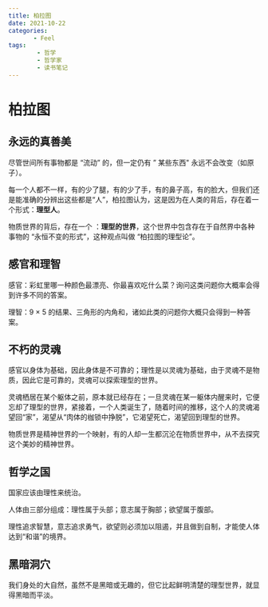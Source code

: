```yaml
---
title: 柏拉图
date: 2021-10-22
categories:
       - Feel
tags:
        - 哲学
        - 哲学家
        - 读书笔记
---
```


# 柏拉图

## 永远的真善美

尽管世间所有事物都是 “流动” 的，但一定仍有 ” 某些东西" 永远不会改变（如原子）。

每一个人都不一样，有的少了腿，有的少了手，有的鼻子高，有的脸大，但我们还是能准确的分辨出这些都是“人”，柏拉图认为，这是因为在人类的背后，存在着一个形式：**理型人**。

物质世界的背后，存在一个 ：**理型的世界**，这个世界中包含存在于自然界中各种事物的 “永恒不变的形式”，这种观点叫做 “柏拉图的理型论”。

## 感官和理智

感官：彩虹里哪一种颜色最漂亮、你最喜欢吃什么菜？询问这类问题你大概率会得到许多不同的答案。

理智：9 × 5 的结果、三角形的内角和，诸如此类的问题你大概只会得到一种答案。

## 不朽的灵魂

感官以身体为基础，因此身体是不可靠的；理性是以灵魂为基础，由于灵魂不是物质，因此它是可靠的，灵魂可以探索理型的世界。

灵魂栖居在某个躯体之前，原本就已经存在；一旦灵魂在某一躯体内醒来时，它便忘却了理型的世界，紧接着，一个人类诞生了，随着时间的推移，这个人的灵魂渴望回“家”，渴望从“肉体的枷锁中挣脱”，它渴望死亡，渴望回到理型的世界。

物质世界是精神世界的一个映射，有的人却一生都沉沦在物质世界中，从不去探究这个美妙的精神世界。

## 哲学之国

国家应该由理性来统治。

人体由三部分组成：理性属于头部；意志属于胸部；欲望属于腹部。

理性追求智慧，意志追求勇气，欲望则必须加以阻遏，并且做到自制，才能使人体达到“和谐”的境界。

## 黑暗洞穴

我们身处的大自然，虽然不是黑暗或无趣的，但它比起鲜明清楚的理型世界，就显得黑暗而平淡。
